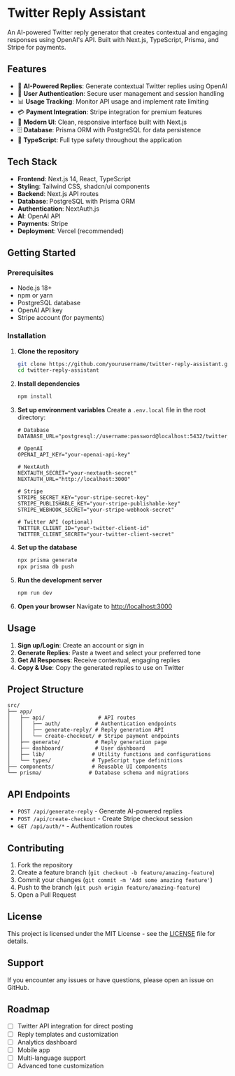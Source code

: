 # Twitter Reply Assistant

An AI-powered Twitter reply generator that creates contextual and engaging responses using OpenAI's API. Built with Next.js, TypeScript, Prisma, and Stripe for payments.

## Features

- 🤖 **AI-Powered Replies**: Generate contextual Twitter replies using OpenAI
- 🔐 **User Authentication**: Secure user management and session handling
- 📊 **Usage Tracking**: Monitor API usage and implement rate limiting
- 💳 **Payment Integration**: Stripe integration for premium features
- 🎨 **Modern UI**: Clean, responsive interface built with Next.js
- 🗄️ **Database**: Prisma ORM with PostgreSQL for data persistence
- 🔧 **TypeScript**: Full type safety throughout the application

## Tech Stack

- **Frontend**: Next.js 14, React, TypeScript
- **Styling**: Tailwind CSS, shadcn/ui components
- **Backend**: Next.js API routes
- **Database**: PostgreSQL with Prisma ORM
- **Authentication**: NextAuth.js
- **AI**: OpenAI API
- **Payments**: Stripe
- **Deployment**: Vercel (recommended)

## Getting Started

### Prerequisites

- Node.js 18+ 
- npm or yarn
- PostgreSQL database
- OpenAI API key
- Stripe account (for payments)

### Installation

1. **Clone the repository**
   ```bash
   git clone https://github.com/yourusername/twitter-reply-assistant.git
   cd twitter-reply-assistant
   ```

2. **Install dependencies**
   ```bash
   npm install
   ```

3. **Set up environment variables**
   Create a `.env.local` file in the root directory:
   ```env
   # Database
   DATABASE_URL="postgresql://username:password@localhost:5432/twitter_reply_assistant"
   
   # OpenAI
   OPENAI_API_KEY="your-openai-api-key"
   
   # NextAuth
   NEXTAUTH_SECRET="your-nextauth-secret"
   NEXTAUTH_URL="http://localhost:3000"
   
   # Stripe
   STRIPE_SECRET_KEY="your-stripe-secret-key"
   STRIPE_PUBLISHABLE_KEY="your-stripe-publishable-key"
   STRIPE_WEBHOOK_SECRET="your-stripe-webhook-secret"
   
   # Twitter API (optional)
   TWITTER_CLIENT_ID="your-twitter-client-id"
   TWITTER_CLIENT_SECRET="your-twitter-client-secret"
   ```

4. **Set up the database**
   ```bash
   npx prisma generate
   npx prisma db push
   ```

5. **Run the development server**
   ```bash
   npm run dev
   ```

6. **Open your browser**
   Navigate to [http://localhost:3000](http://localhost:3000)

## Usage

1. **Sign up/Login**: Create an account or sign in
2. **Generate Replies**: Paste a tweet and select your preferred tone
3. **Get AI Responses**: Receive contextual, engaging replies
4. **Copy & Use**: Copy the generated replies to use on Twitter

## Project Structure

```
src/
├── app/
│   ├── api/                 # API routes
│   │   ├── auth/           # Authentication endpoints
│   │   ├── generate-reply/ # Reply generation API
│   │   └── create-checkout/ # Stripe payment endpoints
│   ├── generate/           # Reply generation page
│   ├── dashboard/          # User dashboard
│   ├── lib/               # Utility functions and configurations
│   └── types/             # TypeScript type definitions
├── components/            # Reusable UI components
└── prisma/               # Database schema and migrations
```

## API Endpoints

- `POST /api/generate-reply` - Generate AI-powered replies
- `POST /api/create-checkout` - Create Stripe checkout session
- `GET /api/auth/*` - Authentication routes

## Contributing

1. Fork the repository
2. Create a feature branch (`git checkout -b feature/amazing-feature`)
3. Commit your changes (`git commit -m 'Add some amazing feature'`)
4. Push to the branch (`git push origin feature/amazing-feature`)
5. Open a Pull Request

## License

This project is licensed under the MIT License - see the [LICENSE](LICENSE) file for details.

## Support

If you encounter any issues or have questions, please open an issue on GitHub.

## Roadmap

- [ ] Twitter API integration for direct posting
- [ ] Reply templates and customization
- [ ] Analytics dashboard
- [ ] Mobile app
- [ ] Multi-language support
- [ ] Advanced tone customization
